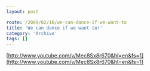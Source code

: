 ```yaml
---
layout: post

route: /2009/02/16/we-can-dance-if-we-want-to
title: 'We can dance if we want to!'
category: 'Archive'
tags: []
---
```


[http://www.youtube.com/v/Mec8Sx8r670&hl=en&fs=1](http://www.youtube.com/v/Mec8Sx8r670&hl=en&fs=1)
